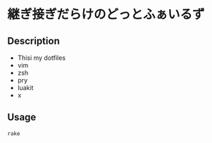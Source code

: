 # 継ぎ接ぎだらけのどっとふぁいるず #

## Description ##
+ Thisi my dotfiles
 + vim
 + zsh
 + pry
 + luakit
 + x

## Usage ##
    rake


